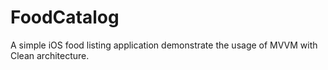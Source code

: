 # FoodCatalog
A simple iOS food listing application demonstrate the usage of MVVM with Clean architecture.
